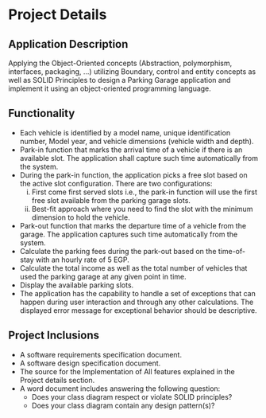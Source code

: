 # Project Details

<!DOCTYPE html>
<html>
<body>
  <h2>Application Description</h2>
  <p>Applying the Object-Oriented concepts (Abstraction, polymorphism, interfaces, packaging, ...) utilizing Boundary, control and entity concepts as well as SOLID Principles to design a Parking Garage application and implement it using an object-oriented programming language.</p>
  
  <h2>Functionality</h2>
  <ul>
    <li>Each vehicle is identified by a model name, unique identification number, Model year, and vehicle dimensions (vehicle width and depth).</li>
    <li>Park-in function that marks the arrival time of a vehicle if there is an available slot. The application shall capture such time automatically from the system.</li>
    <li>During the park-in function, the application picks a free slot based on the active slot configuration. There are two configurations:
      <ol type="i">
        <li>First come first served slots i.e., the park-in function will use the first free slot available from the parking garage slots.</li>
        <li>Best-fit approach where you need to find the slot with the minimum dimension to hold the vehicle.</li>
      </ol>
    </li>
    <li>Park-out function that marks the departure time of a vehicle from the garage. The application captures such time automatically from the system.</li>
    <li>Calculate the parking fees during the park-out based on the time-of-stay with an hourly rate of 5 EGP.</li>
    <li>Calculate the total income as well as the total number of vehicles that used the parking garage at any given point in time.</li>
    <li>Display the available parking slots.</li>
    <li>The application has the capability to handle a set of exceptions that can happen during user interaction and through any other calculations. The displayed error message for exceptional behavior should be descriptive.</li>
  </ul>
  
  <h2>Project Inclusions</h2>
  <ul>
    <li>A software requirements specification document.</li>
    <li>A software design specification document.</li>
    <li>The source for the Implementation of All features explained in the Project details section.</li>
    <li>A word document includes answering the following question:
      <ul>
        <li>Does your class diagram respect or violate SOLID principles? </li>
        <li>Does your class diagram contain any design pattern(s)? </li>
      </ul>
    </li>
  </ul>
</body>
</html>
